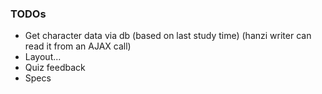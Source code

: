 ### TODOs

- Get character data via db (based on last study time) (hanzi writer can read it from an AJAX call)
- Layout...
- Quiz feedback
- Specs
